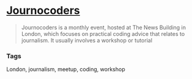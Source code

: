 # [Journocoders](https://www.meetup.com/Journocoders/)

> Journocoders is a monthly event, hosted at The News Building in London, which focuses on practical coding advice that relates to journalism. It usually involves a workshop or tutorial

### Tags

London, journalism, meetup, coding, workshop
